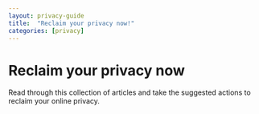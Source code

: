 ```yaml
---
layout: privacy-guide
title:  "Reclaim your privacy now!"
categories: [privacy]
---
```


# Reclaim your privacy now

Read through this collection of articles and take the suggested actions to reclaim your online privacy.


